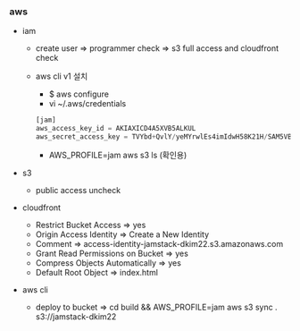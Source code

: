 ### aws

- iam
    - create user ⇒ programmer check ⇒ s3 full access and cloudfront check
    - aws cli v1 설치
        - $ aws configure
        - vi ~/.aws/credentials

        ```jsx
        [jam]
        aws_access_key_id = AKIAXICD4A5XVB5ALKUL
        aws_secret_access_key = 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
        ```

        - AWS_PROFILE=jam aws s3 ls (확인용)

- s3
    - public access uncheck
- cloudfront
    - Restrict Bucket Access ⇒ yes
    - Origin Access Identity ⇒ Create a New Identity
    - Comment ⇒ access-identity-jamstack-dkim22.s3.amazonaws.com
    - Grant Read Permissions on Bucket ⇒ yes
    - Compress Objects Automatically ⇒ yes
    - Default Root Object ⇒ index.html

- aws cli
    - deploy to bucket ⇒ cd build && AWS_PROFILE=jam aws s3 sync . s3://jamstack-dkim22
